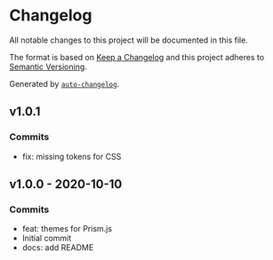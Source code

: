 # Changelog

All notable changes to this project will be documented in this file.

The format is based on [Keep a Changelog](https://keepachangelog.com/en/1.0.0/)
and this project adheres to [Semantic Versioning](https://semver.org/spec/v2.0.0.html).

Generated by [`auto-changelog`](https://github.com/CookPete/auto-changelog).

## v1.0.1

### Commits

- fix: missing tokens for CSS 

## v1.0.0 - 2020-10-10

### Commits

- feat: themes for Prism.js 
- Initial commit 
- docs: add README 
